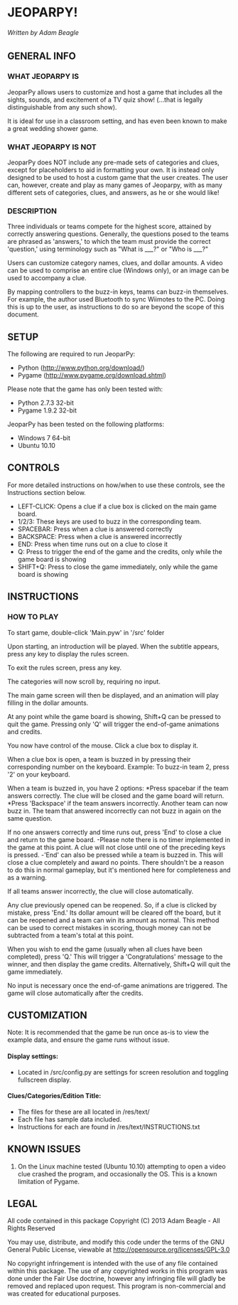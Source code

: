 JEOPARPY!
=========
###### Written by Adam Beagle ######



## GENERAL INFO ##

### WHAT JEOPARPY IS ###

JeoparPy allows users to customize and host a game 
that includes all the sights, sounds, and excitement
of a TV quiz show! (...that is legally distinguishable 
from any such show).

It is ideal for use in a classroom setting,
and has even been known to make a great wedding shower game.

### WHAT JEOPARPY IS NOT ###

JeoparPy does NOT include any pre-made sets of categories and clues,
except for placeholders to aid in formatting your own.
It is instead only designed to be used to host a custom game that the user creates.
The user can, however, create and play as many games of Jeoparpy,
with as many different sets of categories, clues, and answers, as he or she would like!


### DESCRIPTION ###

Three individuals or teams compete for the highest score,
attained by correctly answering questions.
Generally, the questions posed to the teams are phrased
as 'answers,' to which the team must provide the correct
'question,' using terminology such as "What is ___?" or "Who is ___?" 

Users can customize category names, clues, and dollar amounts.
A video can be used to comprise an entire clue (Windows only), 
or an image can be used to accompany a clue.

By mapping controllers to the buzz-in keys, teams can buzz-in themselves.
 For example, the author used Bluetooth to sync Wiimotes 
to the PC. Doing this is up to the user, as instructions to 
do so are beyond the scope of this document.



## SETUP ##

The following are required to run JeoparPy:
  * Python (http://www.python.org/download/)
  * Pygame (http://www.pygame.org/download.shtml)

Please note that the game has only been tested with:
  * Python 2.7.3 32-bit
  * Pygame 1.9.2 32-bit

JeoparPy has been tested on the following platforms:
  * Windows 7 64-bit
  * Ubuntu 10.10



## CONTROLS ##

For more detailed instructions on how/when to use these controls, 
see the Instructions section below.

* LEFT-CLICK: Opens a clue if a clue box is clicked on the main game board.
* 1/2/3:      These keys are used to buzz in the corresponding team.
* SPACEBAR:   Press when a clue is answered correctly
* BACKSPACE:  Press when a clue is answered incorrectly
* END:        Press when time runs out on a clue to close it
* Q:          Press to trigger the end of the game and the credits, only while the game board is showing
* SHIFT+Q:    Press to close the game immediately, only while the game board is showing



## INSTRUCTIONS ##

### HOW TO PLAY ###
To start game, double-click 'Main.pyw' in '/src' folder

Upon starting, an introduction will be played. 
When the subtitle appears, press any key to display the rules screen.

To exit the rules screen, press any key.

The categories will now scroll by, requiring no input.

The main game screen will then be displayed, and an animation will play filling in the dollar amounts.

At any point while the game board is showing, Shift+Q can be pressed to quit the game. 
Pressing only 'Q' will trigger the end-of-game animations and credits.

You now have control of the mouse. Click a clue box to display it.

When a clue box is open, a team is buzzed in by pressing their corresponding number on the keyboard.
Example: To buzz-in team 2, press '2' on your keyboard.

When a team is buzzed in, you have 2 options:
  *Press spacebar if the team answers correctly. The clue will be closed and the game board will return.
  *Press 'Backspace' if the team answers incorrectly. Another team can now buzz in. The team that answered incorrectly can not buzz in again on the same question.

If no one answers correctly and time runs out, press 'End' to close a clue and return to the game board.
    -Please note there is no timer implemented in the game at this point. A clue will not close until one of the preceding keys is pressed.
    -'End' can also be pressed while a team is buzzed in. This will close a clue completely and award no points. There shouldn't be a reason to do this in normal gameplay, but it's mentioned here for completeness and as a warning.

If all teams answer incorrectly, the clue will close automatically.

Any clue previously opened can be reopened. 
So, if a clue is clicked by mistake, press 'End.' Its dollar amount will be cleared off the board, but it can be reopened and a team can win its amount as normal. This method can be used to correct mistakes in scoring, though money can not be subtracted from a team's total at this point.

When you wish to end the game (usually when all clues have been completed), press 'Q.'
This will trigger a 'Congratulations' message to the winner, and then display the game credits.
Alternatively, Shift+Q will quit the game immediately.

No input is necessary once the end-of-game animations are triggered.
The game will close automatically after the credits.



## CUSTOMIZATION ##

Note: It is recommended that the game be run once as-is 
to view the example data, and ensure the game runs without issue. 

#### Display settings: ####
  * Located in /src/config.py are settings for screen resolution and toggling 
    fullscreen display.

#### Clues/Categories/Edition Title: ####
  * The files for these are all located in /res/text/
  * Each file has sample data included.
  * Instructions for each are found in /res/text/INSTRUCTIONS.txt
    

## KNOWN ISSUES ##

  1. On the Linux machine tested (Ubuntu 10.10) attempting to open a video clue crashed the program, and occasionally the OS. This is a known limitation of Pygame.


## LEGAL ##

All code contained in this package
Copyright (C) 2013 Adam Beagle - All Rights Reserved

You may use, distribute, and modify this code under the 
terms of the GNU General Public License, 
viewable at http://opensource.org/licenses/GPL-3.0

No copyright infringement is intended with the use of any file contained within this package.
The use of any copyrighted works in this program was done under the Fair Use doctrine, however any infringing file will gladly be removed and replaced upon request.
This program is non-commercial and was created for educational purposes.

